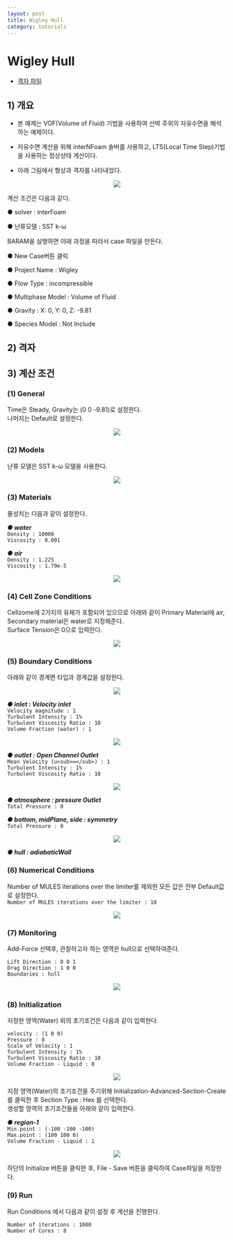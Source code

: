 ```yaml
---
layout: post
title: Wigley Hull
category: tutorials
---
```


# Wigley Hull

* [격자 파일](https://drive.google.com/file/d/1kXbwOAFXs4Dn-U9USRq2yWB_7Ofk-hcf/view?usp=sharing)

## 1) 개요 
* 본 예제는 VOF(Volume of Fluid) 기법을 사용하여 선박 주위의 자유수면을 해석하는 예제이다.<br>

* 자유수면 계산을 위해 interNFoam 솔버를 사용하고, LTS(Local Time Step)기법을 사용하는 정상상태 계산이다.<br>

* 아래 그림에서 형상과 격자를 나타내었다.<br>

<p align='center'>
    <img src="https://github.com/nextfoam/baram-pages/raw/main/screenshots/wigley/22.1.png"><br>
</p>

계산 조건은 다음과 같다. <br>

●  solver : interFoam <br>

●  난류모델 : SST k-ω <br>

BARAM을 실행하면 아래 과정을 따라서 case 파일을 만든다.<br>

●  New Case버튼 클릭<br>

●  Project Name : Wigley<br>

●  Flow Type : incompressible<br>

●  Multiphase Model : Volume of Fluid<br>

●  Gravity : X: 0, Y: 0, Z: -9.81<br>

● Species Model : Not Include<br>

## 2) 격자


## 3) 계산 조건
### (1) General
Time은 Steady, Gravity는 (0 0 -9.81)로 설정한다.<br>
나머지는 Default로 설정한다.<br>

<p align='center'>
    <img src="https://github.com/nextfoam/baram-pages/raw/main/screenshots/wigley/22.2.png"><br>
</p>

### (2) Models

난류 모델은 SST k-ω 모델을 사용한다.<br>

<p align='center'>
    <img src="https://github.com/nextfoam/baram-pages/raw/main/screenshots/wigley/22.3.png"><br>
</p>

### (3) Materials

물성치는 다음과 같이 설정한다.<br>

***●  water***<br>
```Density : 10000```<br>
```Viscosity : 0.001```<br>


***●  air***<br>
```Density : 1.225```<br>
```Viscosity : 1.79e-5```<br>

<p align='center'>
    <img src="https://github.com/nextfoam/baram-pages/raw/main/screenshots/wigley/22.4.png"><br>
</p>

### (4) Cell Zone Conditions
Cellzome에 2가지의 유체가 포함되어 있으므로 아래와 같이 Primary Material에 air, Secondary material은 water로 지정해준다.<br>
Surface Tension은 0으로 입력한다.<br>

<p align='center'>
    <img src="https://github.com/nextfoam/baram-pages/raw/main/screenshots/wigley/22.5.png"><br>
</p>

### (5) Boundary Conditions
아래와 같이 경계면 타입과 경계값을 설정한다.<br>

<p align='center'>
    <img src="https://github.com/nextfoam/baram-pages/raw/main/screenshots/wigley/22.6.png"><br>
</p>

***●  inlet : Velocity inlet***<br>
```Velocity magnitude : 1```<br>
```Turbulent Intensity : 1%```<br>
```Turbulent Viscosity Ratio : 10```<br>
```Volume Fraction (water) : 1```<br>

<p align='center'>
    <img src="https://github.com/nextfoam/baram-pages/raw/main/screenshots/wigley/22.7.png"><br>
</p>

***●  outlet : Open Channel Outlet***<br>
```Mean Velocity (u<sub>∞</sub>) : 1```<br>
```Turbulent Intensity : 1%```<br>
```Turbulent Viscosity Ratio : 10```<br>

<p align='center'>
    <img src="https://github.com/nextfoam/baram-pages/raw/main/screenshots/wigley/22.8.png"><br>
</p>

***●  atmosphere : pressure Outlet***<br>
```Total Pressure : 0```<br>

***●  bottom, midPlane, side : symmetry***<br>
```Total Pressure : 0```<br>

<p align='center'>
    <img src="https://github.com/nextfoam/baram-pages/raw/main/screenshots/wigley/22.9.png"><br>
</p>

***●  hull : adiabaticWall***<br>

### (6) Numerical Conditions
Number of MULES iterations over the limiter를 제외한 모든 값은 전부 Default값로 설정한다.<br>
```Number of MULES iterations over the limiter : 10```

<p align='center'>
    <img src="https://github.com/nextfoam/baram-pages/raw/main/screenshots/wigley/22.10.png"><br>
</p>

### (7) Monitoring
Add-Force 선택후, 관찰하고자 하는 영역은 hull으로 선택하여준다.<br>

```Lift Direction : 0 0 1```<br>
```Drag Direction : 1 0 0```<br>
```Boundaries : hull```<br>

<p align='center'>
    <img src="https://github.com/nextfoam/baram-pages/raw/main/screenshots/wigley/22.11.png"><br>
</p>

### (8) Initialization

지정한 영역(Water) 외의 초기조건은 다음과 같이 입력한다.<br>

```velocity : (1 0 0)```<br>
```Pressure : 0```<br>
```Scale of Velocity : 1```<br>
```Turbulent Intensity : 1%```<br>
```Turbulent Viscosity Ratio : 10```<br>
```Volume Fraction - Liquid : 0```<br>

<p align='center'>
    <img src="https://github.com/nextfoam/baram-pages/raw/main/screenshots/wigley/22.12.png"><br>
</p>

지정 영역(Water)의 초기조건을 주기위해 Initialization-Advanced-Section-Create 를 클릭한 후 Section Type : Hex 를 선택한다.<br>
생성할 영역의 초기조건들을 아래와 같이 입력한다.<br>

***●  region-1***<br>
```Min.point : (-100 -100 -100)```<br>
```Max.point : (100 100 0)```<br>
```Volume Fraction - Liquid : 1```<br>

<p align='center'>
    <img src="https://github.com/nextfoam/baram-pages/raw/main/screenshots/wigley/22.13.png"><br>
</p>

하단의 Initialize 버튼을 클릭한 후, File - Save 버튼을 클릭하여 Case파일을 저장한다.<br>

### (9) Run

Run Conditions 에서 다음과 같이 설정 후 계산을 진행한다.<br>

```Number of iterations : 1000```<br>
```Number of Cores : 8```<br>